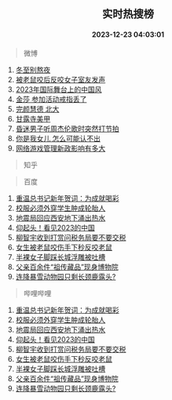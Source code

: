<div align="center"><h2>实时热搜榜</h2><h4>2023-12-23 04:03:01</h4></div>

> 微博  

1. [冬至别熬夜](https://s.weibo.com/weibo?q=%E5%86%AC%E8%87%B3%E5%88%AB%E7%86%AC%E5%A4%9C&t=31&band_rank=1&Refer=top)<br />
2. [被老鼠咬后反咬女子室友发声](https://s.weibo.com/weibo?q=%23%E8%A2%AB%E8%80%81%E9%BC%A0%E5%92%AC%E5%90%8E%E5%8F%8D%E5%92%AC%E5%A5%B3%E5%AD%90%E5%AE%A4%E5%8F%8B%E5%8F%91%E5%A3%B0%23&t=31&band_rank=2&Refer=top)<br />
3. [2023年国际舞台上的中国风](https://s.weibo.com/weibo?q=%232023%E5%B9%B4%E5%9B%BD%E9%99%85%E8%88%9E%E5%8F%B0%E4%B8%8A%E7%9A%84%E4%B8%AD%E5%9B%BD%E9%A3%8E%23&t=31&band_rank=3&Refer=top)<br />
4. [金莎 参加活动戒指丢了](https://s.weibo.com/weibo?q=%E9%87%91%E8%8E%8E%20%E5%8F%82%E5%8A%A0%E6%B4%BB%E5%8A%A8%E6%88%92%E6%8C%87%E4%B8%A2%E4%BA%86&t=31&band_rank=4&Refer=top)<br />
5. [完颜慧德 北大](https://s.weibo.com/weibo?q=%E5%AE%8C%E9%A2%9C%E6%85%A7%E5%BE%B7%20%E5%8C%97%E5%A4%A7&t=31&band_rank=5&Refer=top)<br />
6. [甘露寺美甲](https://s.weibo.com/weibo?q=%E7%94%98%E9%9C%B2%E5%AF%BA%E7%BE%8E%E7%94%B2&t=31&band_rank=6&Refer=top)<br />
7. [昏迷男子听周杰伦歌时突然打节拍](https://s.weibo.com/weibo?q=%23%E6%98%8F%E8%BF%B7%E7%94%B7%E5%AD%90%E5%90%AC%E5%91%A8%E6%9D%B0%E4%BC%A6%E6%AD%8C%E6%97%B6%E7%AA%81%E7%84%B6%E6%89%93%E8%8A%82%E6%8B%8D%23&t=31&band_rank=7&Refer=top)<br />
8. [你是我女儿 怎么可能认不出](https://s.weibo.com/weibo?q=%E4%BD%A0%E6%98%AF%E6%88%91%E5%A5%B3%E5%84%BF%20%E6%80%8E%E4%B9%88%E5%8F%AF%E8%83%BD%E8%AE%A4%E4%B8%8D%E5%87%BA&t=31&band_rank=8&Refer=top)<br />
9. [网络游戏管理新政影响有多大](https://s.weibo.com/weibo?q=%23%E7%BD%91%E7%BB%9C%E6%B8%B8%E6%88%8F%E7%AE%A1%E7%90%86%E6%96%B0%E6%94%BF%E5%BD%B1%E5%93%8D%E6%9C%89%E5%A4%9A%E5%A4%A7%23&t=31&band_rank=9&Refer=top)<br />

> 知乎  


> 百度  

1. [重温总书记新年贺词：为成就喝彩](https://www.baidu.com/s?wd=%E9%87%8D%E6%B8%A9%E6%80%BB%E4%B9%A6%E8%AE%B0%E6%96%B0%E5%B9%B4%E8%B4%BA%E8%AF%8D%EF%BC%9A%E4%B8%BA%E6%88%90%E5%B0%B1%E5%96%9D%E5%BD%A9&sa=fyb_news&rsv_dl=fyb_news)<br />
2. [校服必须外穿学生肿成轮胎人](https://www.baidu.com/s?wd=%E6%A0%A1%E6%9C%8D%E5%BF%85%E9%A1%BB%E5%A4%96%E7%A9%BF%E5%AD%A6%E7%94%9F%E8%82%BF%E6%88%90%E8%BD%AE%E8%83%8E%E4%BA%BA&sa=fyb_news&rsv_dl=fyb_news)<br />
3. [地震局回应西安地下涌出热水](https://www.baidu.com/s?wd=%E5%9C%B0%E9%9C%87%E5%B1%80%E5%9B%9E%E5%BA%94%E8%A5%BF%E5%AE%89%E5%9C%B0%E4%B8%8B%E6%B6%8C%E5%87%BA%E7%83%AD%E6%B0%B4&sa=fyb_news&rsv_dl=fyb_news)<br />
4. [仰起头！看见2023的中国](https://www.baidu.com/s?wd=%E4%BB%B0%E8%B5%B7%E5%A4%B4%EF%BC%81%E7%9C%8B%E8%A7%812023%E7%9A%84%E4%B8%AD%E5%9B%BD&sa=fyb_news&rsv_dl=fyb_news)<br />
5. [柳智宇收到打赏问税务局要不要交税](https://www.baidu.com/s?wd=%E6%9F%B3%E6%99%BA%E5%AE%87%E6%94%B6%E5%88%B0%E6%89%93%E8%B5%8F%E9%97%AE%E7%A8%8E%E5%8A%A1%E5%B1%80%E8%A6%81%E4%B8%8D%E8%A6%81%E4%BA%A4%E7%A8%8E&sa=fyb_news&rsv_dl=fyb_news)<br />
6. [女生被老鼠咬伤手下秒反咬老鼠](https://www.baidu.com/s?wd=%E5%A5%B3%E7%94%9F%E8%A2%AB%E8%80%81%E9%BC%A0%E5%92%AC%E4%BC%A4%E6%89%8B%E4%B8%8B%E7%A7%92%E5%8F%8D%E5%92%AC%E8%80%81%E9%BC%A0&sa=fyb_news&rsv_dl=fyb_news)<br />
7. [半裸女子脚踩长城浮雕被吐槽](https://www.baidu.com/s?wd=%E5%8D%8A%E8%A3%B8%E5%A5%B3%E5%AD%90%E8%84%9A%E8%B8%A9%E9%95%BF%E5%9F%8E%E6%B5%AE%E9%9B%95%E8%A2%AB%E5%90%90%E6%A7%BD&sa=fyb_news&rsv_dl=fyb_news)<br />
8. [父亲百余件“祖传藏品”现身博物院](https://www.baidu.com/s?wd=%E7%88%B6%E4%BA%B2%E7%99%BE%E4%BD%99%E4%BB%B6%E2%80%9C%E7%A5%96%E4%BC%A0%E8%97%8F%E5%93%81%E2%80%9D%E7%8E%B0%E8%BA%AB%E5%8D%9A%E7%89%A9%E9%99%A2&sa=fyb_news&rsv_dl=fyb_news)<br />
9. [连降暴雪动物园只剩长颈鹿露头?](https://www.baidu.com/s?wd=%E8%BF%9E%E9%99%8D%E6%9A%B4%E9%9B%AA%E5%8A%A8%E7%89%A9%E5%9B%AD%E5%8F%AA%E5%89%A9%E9%95%BF%E9%A2%88%E9%B9%BF%E9%9C%B2%E5%A4%B4%3F&sa=fyb_news&rsv_dl=fyb_news)<br />

> 哔哩哔哩  

1. [重温总书记新年贺词：为成就喝彩](https://www.baidu.com/s?wd=%E9%87%8D%E6%B8%A9%E6%80%BB%E4%B9%A6%E8%AE%B0%E6%96%B0%E5%B9%B4%E8%B4%BA%E8%AF%8D%EF%BC%9A%E4%B8%BA%E6%88%90%E5%B0%B1%E5%96%9D%E5%BD%A9&sa=fyb_news&rsv_dl=fyb_news)<br />
2. [校服必须外穿学生肿成轮胎人](https://www.baidu.com/s?wd=%E6%A0%A1%E6%9C%8D%E5%BF%85%E9%A1%BB%E5%A4%96%E7%A9%BF%E5%AD%A6%E7%94%9F%E8%82%BF%E6%88%90%E8%BD%AE%E8%83%8E%E4%BA%BA&sa=fyb_news&rsv_dl=fyb_news)<br />
3. [地震局回应西安地下涌出热水](https://www.baidu.com/s?wd=%E5%9C%B0%E9%9C%87%E5%B1%80%E5%9B%9E%E5%BA%94%E8%A5%BF%E5%AE%89%E5%9C%B0%E4%B8%8B%E6%B6%8C%E5%87%BA%E7%83%AD%E6%B0%B4&sa=fyb_news&rsv_dl=fyb_news)<br />
4. [仰起头！看见2023的中国](https://www.baidu.com/s?wd=%E4%BB%B0%E8%B5%B7%E5%A4%B4%EF%BC%81%E7%9C%8B%E8%A7%812023%E7%9A%84%E4%B8%AD%E5%9B%BD&sa=fyb_news&rsv_dl=fyb_news)<br />
5. [柳智宇收到打赏问税务局要不要交税](https://www.baidu.com/s?wd=%E6%9F%B3%E6%99%BA%E5%AE%87%E6%94%B6%E5%88%B0%E6%89%93%E8%B5%8F%E9%97%AE%E7%A8%8E%E5%8A%A1%E5%B1%80%E8%A6%81%E4%B8%8D%E8%A6%81%E4%BA%A4%E7%A8%8E&sa=fyb_news&rsv_dl=fyb_news)<br />
6. [女生被老鼠咬伤手下秒反咬老鼠](https://www.baidu.com/s?wd=%E5%A5%B3%E7%94%9F%E8%A2%AB%E8%80%81%E9%BC%A0%E5%92%AC%E4%BC%A4%E6%89%8B%E4%B8%8B%E7%A7%92%E5%8F%8D%E5%92%AC%E8%80%81%E9%BC%A0&sa=fyb_news&rsv_dl=fyb_news)<br />
7. [半裸女子脚踩长城浮雕被吐槽](https://www.baidu.com/s?wd=%E5%8D%8A%E8%A3%B8%E5%A5%B3%E5%AD%90%E8%84%9A%E8%B8%A9%E9%95%BF%E5%9F%8E%E6%B5%AE%E9%9B%95%E8%A2%AB%E5%90%90%E6%A7%BD&sa=fyb_news&rsv_dl=fyb_news)<br />
8. [父亲百余件“祖传藏品”现身博物院](https://www.baidu.com/s?wd=%E7%88%B6%E4%BA%B2%E7%99%BE%E4%BD%99%E4%BB%B6%E2%80%9C%E7%A5%96%E4%BC%A0%E8%97%8F%E5%93%81%E2%80%9D%E7%8E%B0%E8%BA%AB%E5%8D%9A%E7%89%A9%E9%99%A2&sa=fyb_news&rsv_dl=fyb_news)<br />
9. [连降暴雪动物园只剩长颈鹿露头?](https://www.baidu.com/s?wd=%E8%BF%9E%E9%99%8D%E6%9A%B4%E9%9B%AA%E5%8A%A8%E7%89%A9%E5%9B%AD%E5%8F%AA%E5%89%A9%E9%95%BF%E9%A2%88%E9%B9%BF%E9%9C%B2%E5%A4%B4%3F&sa=fyb_news&rsv_dl=fyb_news)<br />
